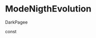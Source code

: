 # ModeNigthEvolution
DarkPagee



const  <script>


const nightModeStorage = localStorage.getItem('gmtNightMode');
const nightMode = document.querySelector('#night-mode');
// caso tenha o valor no localStorage

if(nightModeStorage) {
  // ativa o night mode
     document.documentElement.classList.add('night-mode');
  // já deixa o input marcado como ativo
     nightMode.checked = true;
}
// ao clicar mudaremos as cores
nightMode.addEventListener('click', () => {
  // adiciona a classe `night-mode` ao html
    document.documentElement.classList.toggle('night-mode');

  // se tiver a classe night-mode
       if ( document.documentElement.classList.contains('night-mode')) {

  // salva o tema no localStorage
          localStorage.setItem('gmtNightMode', true);
          return;
     }

// senão remove
    localStorage.removeItem('gmtNightMode');
});
</script>
